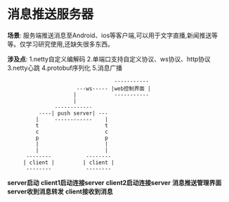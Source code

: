 消息推送服务器
=

__场景__:
服务端推送消息至Android、ios等客户端,可以用于文字直播,新闻推送等等。仅学习研究使用,还缺失很多东西。

__涉及点__:
1.netty自定义编解码
2.单端口支持自定义协议、ws协议、http协议
3.netty心跳
4.protobuf序列化
5.消息广播


                                      -----------
                          ---ws----- |web控制界面 |
                         |            -----------
                         |
                   ------------
              ----| push server| ---   
             |     ------------    |
             t                     t
             c                     c
             p                     p
             |                     |
             |                     |
          --------           -------- 
         | client |         | client | 
          --------           --------  
          
          
**server启动**
**client1启动连接server**
**client2启动连接server**
**消息推送管理界面**
**server收到消息转发**
**client接收到消息**

                                  